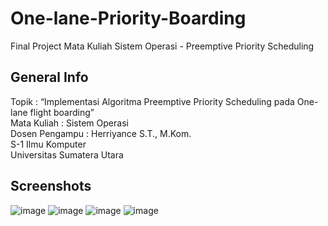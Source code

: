 # One-lane-Priority-Boarding
Final Project Mata Kuliah Sistem Operasi - Preemptive Priority Scheduling

## General Info
Topik  : “Implementasi Algoritma Preemptive Priority Scheduling pada One-lane flight boarding”  
Mata Kuliah : Sistem Operasi  
Dosen Pengampu : Herriyance S.T., M.Kom.  
S-1 Ilmu Komputer  
Universitas Sumatera Utara  

## Screenshots
![image](https://github.com/briannzw/One-lane-Priority-Boarding/assets/70004754/bdc91053-5969-48d5-955d-1f706d2619b1)
![image](https://github.com/briannzw/One-lane-Priority-Boarding/assets/70004754/a5160c7a-cbe4-4ba4-a811-eb3b4e1214e2)
![image](https://github.com/briannzw/One-lane-Priority-Boarding/assets/70004754/50ccc5fa-7888-49e5-aaed-12296f6782c1)
![image](https://github.com/briannzw/One-lane-Priority-Boarding/assets/70004754/d6fd6f89-3acb-4a08-986c-02abf5b58f1d)
